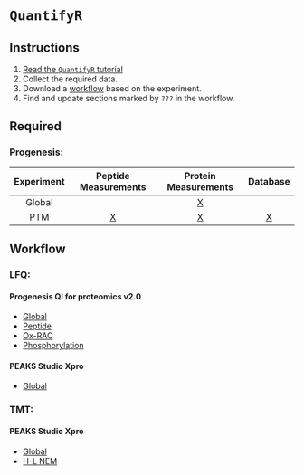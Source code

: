 # `QuantifyR`

## Instructions

1. [Read the `QuantifyR` tutorial](https://hickslab.github.io/QuantifyR/)
2. Collect the required data.
3. Download a [workflow](https://github.com/hickslab/QuantifyR/tree/master/workflow) based on the experiment.
4. Find and update sections marked by `???` in the workflow.

## Required

### Progenesis:

|Experiment|Peptide Measurements|Protein Measurements|Database|
|:-:|:-:|:-:|:-:|
|Global||[X](https://raw.githubusercontent.com/hickslab/QuantifyR/master/data/20180502_WOS52_Cr_UPS_protm.csv)||
|PTM|[X](https://raw.githubusercontent.com/hickslab/QuantifyR/master/data/20190123_EWM_AZD1_R_rank-lessthan11-include_uniprot_pepm.csv)|[X](https://raw.githubusercontent.com/hickslab/QuantifyR/master/data/20190123_EWM_AZD1_R_rank-lessthan11-include_uniprot_protm.csv)|[X](https://raw.githubusercontent.com/hickslab/QuantifyR/master/data/Cr_uniprot_crap_20190130.fasta)|

## Workflow

### LFQ:

#### Progenesis QI for proteomics v2.0
* [Global](https://raw.githubusercontent.com/hickslab/QuantifyR/master/workflow/Global-LFQ.R)
* [Peptide](https://raw.githubusercontent.com/hickslab/QuantifyR/master/workflow/Peptide-LFQ.R)
* [Ox-RAC](https://raw.githubusercontent.com/hickslab/QuantifyR/master/workflow/OxRAC-LFQ.R)
* [Phosphorylation](https://raw.githubusercontent.com/hickslab/QuantifyR/master/workflow/Phospho-LFQ.R)

#### PEAKS Studio Xpro
* [Global](https://github.com/hickslab/QuantifyR/blob/master/workflow/Global-LFQ-PEAKS.R)

### TMT:

#### PEAKS Studio Xpro
* [Global](https://github.com/hickslab/QuantifyR/blob/master/workflow/Global-TMT-PEAKS.R)
* [H-L NEM](https://github.com/hickslab/QuantifyR/blob/master/workflow/H-L_NEM_TMT.R)
